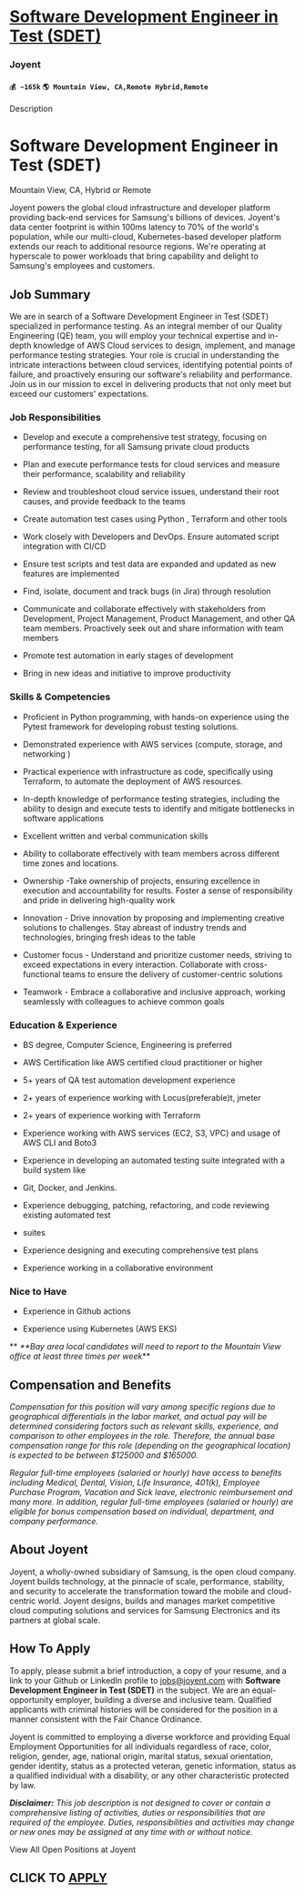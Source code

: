 # [Software Development Engineer in Test (SDET)](https://www.remotewlb.com/apply/software-development-engineer-in-test-sdet-72193)  
### Joyent  
#### `💰 ~165k` `🌎 Mountain View, CA,Remote Hybrid,Remote`  

Description

# Software Development Engineer in Test (SDET)

Mountain View, CA, Hybrid or Remote

Joyent powers the global cloud infrastructure and developer platform providing back-end services for Samsung's billions of devices. Joyent's data center footprint is within 100ms latency to 70% of the world's population, while our multi-cloud, Kubernetes-based developer platform extends our reach to additional resource regions. We're operating at hyperscale to power workloads that bring capability and delight to Samsung's employees and customers.

## Job Summary

We are in search of a Software Development Engineer in Test (SDET) specialized in performance testing. As an integral member of our Quality Engineering (QE) team, you will employ your technical expertise and in-depth knowledge of AWS Cloud services to design, implement, and manage performance testing strategies. Your role is crucial in understanding the intricate interactions between cloud services, identifying potential points of failure, and proactively ensuring our software's reliability and performance. Join us in our mission to excel in delivering products that not only meet but exceed our customers' expectations.

### Job Responsibilities

  * Develop and execute a comprehensive test strategy, focusing on performance testing, for all Samsung private cloud products

  * Plan and execute performance tests for cloud services and measure their performance, scalability and reliability

  * Review and troubleshoot cloud service issues, understand their root causes, and provide feedback to the teams

  * Create automation test cases using Python , Terraform and other tools

  * Work closely with Developers and DevOps. Ensure automated script integration with CI/CD

  * Ensure test scripts and test data are expanded and updated as new features are implemented

  * Find, isolate, document and track bugs (in Jira) through resolution

  * Communicate and collaborate effectively with stakeholders from Development, Project Management, Product Management, and other QA team members. Proactively seek out and share information with team members

  * Promote test automation in early stages of development

  * Bring in new ideas and initiative to improve productivity

### Skills & Competencies

  * Proficient in Python programming, with hands-on experience using the Pytest framework for developing robust testing solutions.

  * Demonstrated experience with AWS services (compute, storage, and networking )

  * Practical experience with infrastructure as code, specifically using Terraform, to automate the deployment of AWS resources.

  * In-depth knowledge of performance testing strategies, including the ability to design and execute tests to identify and mitigate bottlenecks in software applications

  * Excellent written and verbal communication skills

  * Ability to collaborate effectively with team members across different time zones and locations.

  * Ownership -Take ownership of projects, ensuring excellence in execution and accountability for results. Foster a sense of responsibility and pride in delivering high-quality work

  * Innovation - Drive innovation by proposing and implementing creative solutions to challenges. Stay abreast of industry trends and technologies, bringing fresh ideas to the table

  * Customer focus - Understand and prioritize customer needs, striving to exceed expectations in every interaction. Collaborate with cross-functional teams to ensure the delivery of customer-centric solutions

  * Teamwork - Embrace a collaborative and inclusive approach, working seamlessly with colleagues to achieve common goals

### Education & Experience

  * BS degree, Computer Science, Engineering is preferred

  * AWS Certification like AWS certified cloud practitioner or higher

  * 5+ years of QA test automation development experience

  * 2+ years of experience working with Locus(preferable)t, jmeter

  * 2+ years of experience working with Terraform

  * Experience working with AWS services (EC2, S3, VPC) and usage of AWS CLI and Boto3

  * Experience in developing an automated testing suite integrated with a build system like

  * Git, Docker, and Jenkins.

  * Experience debugging, patching, refactoring, and code reviewing existing automated test

  * suites

  * Experience designing and executing comprehensive test plans

  * Experience working in a collaborative environment

### Nice to Have

  * Experience in Github actions

  * Experience using Kubernetes (AWS EKS)

 ** _**Bay area local candidates will need to report to the Mountain View office at least three times per week_**

## Compensation and Benefits

 _Compensation for this position will vary among specific regions due to geographical differentials in the labor market, and actual pay will be determined considering factors such as relevant skills, experience, and comparison to other employees in the role. Therefore, the annual base compensation range for this role (depending on the geographical location) is expected to be between $125000 and $165000._

 _Regular full-time employees (salaried or hourly) have access to benefits including Medical, Dental, Vision, Life Insurance, 401(k), Employee Purchase Program, Vacation and Sick leave, electronic reimbursement and many more. In addition, regular full-time employees (salaried or hourly) are eligible for bonus compensation based on individual, department, and company performance._

## About Joyent

Joyent, a wholly-owned subsidiary of Samsung, is the open cloud company. Joyent builds technology, at the pinnacle of scale, performance, stability, and security to accelerate the transformation toward the mobile and cloud-centric world. Joyent designs, builds and manages market competitive cloud computing solutions and services for Samsung Electronics and its partners at global scale.

## How To Apply

To apply, please submit a brief introduction, a copy of your resume, and a link to your Github or LinkedIn profile to jobs@joyent.com with **Software Development Engineer in Test (SDET)** in the subject. We are an equal-opportunity employer, building a diverse and inclusive team. Qualified applicants with criminal histories will be considered for the position in a manner consistent with the Fair Chance Ordinance.

Joyent is committed to employing a diverse workforce and providing Equal Employment Opportunities for all individuals regardless of race, color, religion, gender, age, national origin, marital status, sexual orientation, gender identity, status as a protected veteran, genetic information, status as a qualified individual with a disability, or any other characteristic protected by law.

_**Disclaimer:** This job description is not designed to cover or contain a comprehensive listing of activities, duties or responsibilities that are required of the employee. Duties, responsibilities and activities may change or new ones may be assigned at any time with or without notice._

View All Open Positions at Joyent

  
## CLICK TO [APPLY](https://www.remotewlb.com/apply/software-development-engineer-in-test-sdet-72193)

